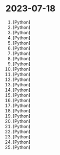 # 2023-07-18

1. [](https://github.comundefined "") [Python]
2. [](https://github.comundefined "Official implementation of AnimateDiff.") [Python]
3. [](https://github.comundefined "Voice data <= 10 mins can also be used to train a good VC model!") [Python]
4. [](https://github.comundefined "Private Q&A and summarization of documents+images or chat with local GPT, 100% private, no data leaks, Apache 2.0. Demo: https://gpt.h2o.ai/") [Python]
5. [](https://github.comundefined "NVR with realtime local object detection for IP cameras") [Python]
6. [](https://github.comundefined "GFPGAN aims at developing Practical Algorithms for Real-world Face Restoration.") [Python]
7. [](https://github.comundefined "🔥 A tool for visualizing and tracking your machine learning experiments. This repo contains the CLI and Python API.") [Python]
8. [](https://github.comundefined "This repository is a Challenge for the DevOps Community to get stronger in DevOps. This challenge starts on the 1st January 2023 and in the next 90 Days we promise ourselves to become better at DevOps. The reason for making this Public is so that others can learn from the community and help each other grow.") [Python]
9. [](https://github.comundefined "A collective list of free APIs") [Python]
10. [](https://github.comundefined "A list of useful payloads and bypass for Web Application Security and Pentest/CTF") [Python]
11. [](https://github.comundefined "Sweep is an AI junior developer") [Python]
12. [](https://github.comundefined "Download market data from Yahoo! Finance's API") [Python]
13. [](https://github.comundefined "System76 Virgo Laptop Project") [Python]
14. [](https://github.comundefined "🏡 Open source home automation that puts local control and privacy first.") [Python]
15. [](https://github.comundefined "Robust Speech Recognition via Large-Scale Weak Supervision") [Python]
16. [](https://github.comundefined "SoftVC VITS Singing Voice Conversion") [Python]
17. [](https://github.comundefined "An experimental open-source attempt to make GPT-4 fully autonomous.") [Python]
18. [](https://github.comundefined "Open source implementation of the ChatGPT Code Interpreter 👾") [Python]
19. [](https://github.comundefined "Command-line program to download videos from YouTube.com and other video sites") [Python]
20. [](https://github.comundefined "🚀🎬 ShortGPT - An experimental AI framework for automated short/video content creation. Enables creators to rapidly produce, manage, and deliver content using AI and automation.") [Python]
21. [](https://github.comundefined "🌸 Run large language models at home, BitTorrent-style. Fine-tuning and inference up to 10x faster than offloading") [Python]
22. [](https://github.comundefined "Python package for easily interfacing with chat apps, with robust features and minimal code complexity.") [Python]
23. [](https://github.comundefined "Animation engine for explanatory math videos") [Python]
24. [](https://github.comundefined "Fast sniping") [Python]
25. [](https://github.comundefined "🔍 Haystack is an open source NLP framework to interact with your data using Transformer models and LLMs (GPT-4, Falcon and alike). Haystack offers production-ready tools to quickly build complex question answering, semantic search, text generation applications, and more.") [Python]
